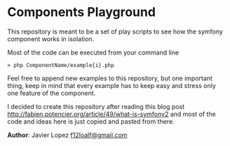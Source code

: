Components Playground
=====================

This repository is meant to be a set of play scripts to see how the symfony component works in isolation.

Most of the code can be executed from your command line

    > php ComponentName/example{i}.php

Feel free to append new examples to this repository, but one important thing, keep in mind that every example
has to keep easy and stress only one feature of the component.

I decided to create this repository after reading this blog post
http://fabien.potencier.org/article/49/what-is-symfony2
and most of the code and ideas here is just copied and pasted from there.

**Author**: Javier Lopez <f12loalf@gmail.com>
